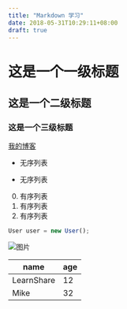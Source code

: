 ```yaml
---
title: "Markdown 学习"
date: 2018-05-31T10:29:11+08:00
draft: true
---
```



这是一个一级标题
============================
这是一个二级标题
--------------------------------------------------
### 这是一个三级标题

[我的博客](http://www.inspires.cn)

 * 无序列表
 + 无序列表



0. 有序列表
0. 有序列表
0. 有序列表

```js
User user = new User(); 

```
    
![图片](https://www.baidu.com/img/bd_logo1.png)

name | age
---- | ---
LearnShare | 12
Mike |  32